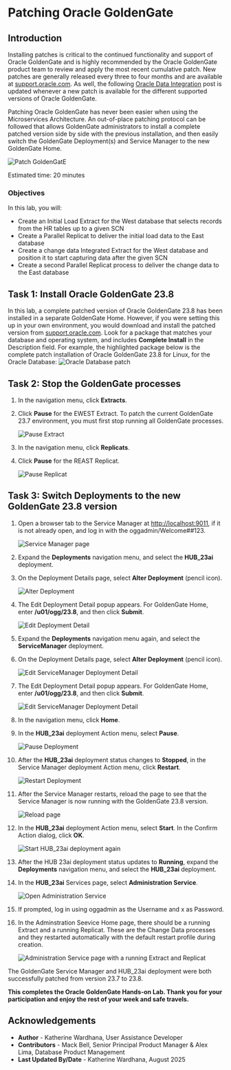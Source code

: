 # Patching Oracle GoldenGate

## Introduction

Installing patches is critical to the continued functionality and support of Oracle GoldenGate and is highly recommended by the Oracle GoldenGate product team to review and apply the most recent cumulative patch.  New patches are generally released every three to four months and are available at [support.oracle.com](https://support.oracle.com). As well, the following [Oracle Data Integration](https://blogs.oracle.com/dataintegration/post/how-to-obtain-the-latest-oracle-goldengate-microservices-architecture-bundle-patches) post is updated whenever a new patch is available for the different supported versions of Oracle GoldenGate. 

Patching Oracle GoldenGate has never been easier when using the Microservices Architecture.   An out-of-place patching protocol can be followed that allows GoldenGate administrators to install a complete patched version side by side with the previous installation, and then easily switch the GoldenGate Deployment(s) and Service Manager to the new GoldenGate Home.

   ![Patch GoldenGatE](./images/patch-gg.png " ")

Estimated time: 20 minutes

### Objectives

In this lab, you will:
* Create an Initial Load Extract for the West database that selects records from the HR tables up to a given SCN
* Create a Parallel Replicat to deliver the initial load data to the East database
* Create a change data Integrated Extract for the West database and position it to start capturing data after the given SCN
* Create a second Parallel Replicat process to deliver the change data to the East database

## Task 1: Install Oracle GoldenGate 23.8

In this lab, a complete patched version of Oracle GoldenGate 23.8 has been installed in a separate GoldenGate Home. However, if you were setting this up in your own environment, you would download and install the patched version from [support.oracle.com](https://support.oracle.com). Look for a package that matches your database and operating system, and includes **Complete Install** in the Description field. For example, the highlighted package below is the complete patch installation of Oracle GoldenGate 23.8 for Linux, for the Oracle Database:
    ![Oracle Database patch](./images/oracle-db-patch.png " ")

## Task 2: Stop the GoldenGate processes

1. In the navigation menu, click **Extracts**.

2. Click **Pause** for the EWEST Extract. To patch the current GoldenGate 23.7 environment, you must first stop running all GoldenGate processes.  

    ![Pause Extract](./images/02-02-pause-extract.png " ")

3. In the navigation menu, click **Replicats**.

4. Click **Pause** for the REAST Replicat.  

    ![Pause Replicat](./images/02-04-pause-extract.png " ")

## Task 3: Switch Deployments to the new GoldenGate 23.8 version

1. Open a browser tab to the Service Manager at [http://localhost:9011](http://localhost:9011), if it is not already open, and log in with the oggadmin/Welcome##123.  

    ![Service Manager page](./images/03-01-service-manager.png " ")

2. Expand the **Deployments** navigation menu, and select the **HUB_23ai** deployment.  

3. On the Deployment Details page, select **Alter Deployment** (pencil icon).

    ![Alter Deployment](./images/03-03-deployment-details.png " ")

4. The Edit Deployment Detail popup appears. For GoldenGate Home, enter **/u01/ogg/23.8**, and then click **Submit**.

    ![Edit Deployment Detail](./images/03-04-edit-deployment-detail.png " ")

5. Expand the **Deployments** navigation menu again, and select the **ServiceManager** deployment.

6. On the Deployment Details page, select **Alter Deployment** (pencil icon).  

    ![Edit ServiceManager Deployment Detail](./images/03-06-sm-deployment-detail.png " ")

7. The Edit Deployment Detail popup appears. For GoldenGate Home, enter **/u01/ogg/23.8**, and then click **Submit**.

    ![Edit ServiceManager Deployment Detail](./images/03-07-sm-edit-deployment-detail.png " ")

8. In the navigation menu, click **Home**.

9. In the **HUB_23ai** deployment Action menu, select **Pause**.

    ![Pause Deployment](./images/03-09-pause-deployment.png " ")

10. After the **HUB_23ai** deployment status changes to **Stopped**, in the Service Manager deployment Action menu, click **Restart**.

    ![Restart Deployment](./images/03-10-restart-deployment.png " ")

11. After the Service Manager restarts, reload the page to see that the Service Manager is now running with the GoldenGate 23.8 version.

    ![Reload page](./images/03-11-reload-page.png " ")

12. In the **HUB_23ai** deployment Action menu, select **Start**. In the Confirm Action dialog, click **OK**.

    ![Start HUB_23ai deployment again](./images/03-12-start-dep-again.png " ")

13. After the HUB 23ai deployment status updates to **Running**, expand the **Deployments** navigation menu, and select the **HUB_23ai** deployment.

14. In the **HUB_23ai** Services page, select **Administration Service**.

    ![Open Administration Service](./images/03-14-admin-service.png " ")

15. If prompted, log in using oggadmin as the Username and x as Password.

16. In the Adminstration Seevice Home page, there should be a running Extract and a running Replicat.  These are the Change Data processes and they restarted automatically with the default restart profile during creation.

    ![Administration Service page with a running Extract and Replicat](./images/03-16-admin-service-home.png " ")

The GoldenGate Service Manager and HUB_23ai deployment were both successfully patched from version 23.7 to 23.8.

**This completes the Oracle GoldenGate Hands-on Lab.  Thank you for your participation and enjoy the rest of your week and safe travels.**

## Acknowledgements
* **Author** - Katherine Wardhana, User Assistance Developer
* **Contributors** - Mack Bell, Senior Principal Product Manager & Alex Lima, Database Product Management
* **Last Updated By/Date** - Katherine Wardhana, August 2025